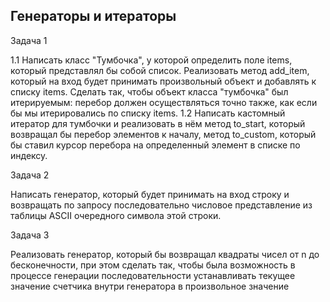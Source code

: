 ## Генераторы и итераторы
Задача 1

1.1 Написать класс "Тумбочка", у которой определить поле items, который представлял бы собой список. Реализовать метод
add_item, который на вход будет принимать произвольный объект и добавлять к списку items. Сделать так, чтобы объект
класса "тумбочка" был итерируемым: перебор должен осуществляться точно также, как если бы мы итерировались по
списку items.
1.2 Написать кастомный итератор для тумбочки и реализовать в нём метод to_start, который возвращал бы перебор элементов
к началу, метод to_custom, который бы ставил курсор перебора на определенный элемент в списке по индексу.

Задача 2

Написать генератор, который будет принимать на вход строку и возвращать по запросу последовательно числовое 
представление из таблицы ASCII очередного символа этой строки.

Задача 3

Реализовать генератор, который бы возвращал квадраты чисел от n до бесконечности, при этом сделать так, чтобы
была возможность в процессе генерации последовательности устанавливать текущее значение счетчика внутри
генератора в произвольное значение
